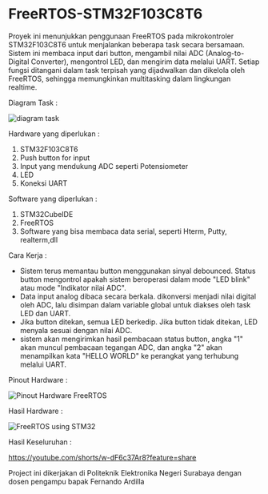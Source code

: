 # FreeRTOS-STM32F103C8T6
Proyek ini menunjukkan penggunaan FreeRTOS pada mikrokontroler STM32F103C8T6 untuk menjalankan beberapa task secara bersamaan. Sistem ini membaca input dari button, mengambil nilai ADC (Analog-to-Digital Converter), mengontrol LED, dan mengirim data melalui UART. Setiap fungsi ditangani dalam task terpisah yang dijadwalkan dan dikelola oleh FreeRTOS, sehingga memungkinkan multitasking dalam lingkungan realtime.

Diagram Task :

![diagram task](https://github.com/user-attachments/assets/7f98999a-78df-44ca-911e-e0b99c56135a)

Hardware yang diperlukan :
1. STM32F103C8T6
2. Push button for input
3. Input yang mendukung ADC seperti Potensiometer
4. LED
5. Koneksi UART

Software yang diperlukan :
1. STM32CubeIDE
2. FreeRTOS
3. Software yang bisa membaca data serial, seperti Hterm, Putty, realterm,dll

Cara Kerja :
- Sistem terus memantau button menggunakan sinyal debounced. Status button mengontrol apakah sistem beroperasi dalam mode "LED blink" atau mode "Indikator nilai ADC".
- Data input analog dibaca secara berkala. dikonversi menjadi nilai digital oleh ADC, lalu disimpan dalam variable global untuk diakses oleh task LED dan UART.
- Jika button ditekan, semua LED berkedip. Jika button tidak ditekan, LED menyala sesuai dengan nilai ADC.
- sistem akan mengirimkan hasil pembacaan status button, angka "1" akan muncul pembacaan tegangan ADC, dan angka "2" akan menampilkan kata "HELLO WORLD" ke perangkat yang terhubung melalui UART.

Pinout Hardware :

![Pinout Hardware FreeRTOS](https://github.com/user-attachments/assets/8a5312a5-574a-4175-9b8d-5f23355ca97f)

Hasil Hardware :

![FreeRTOS using STM32](https://github.com/user-attachments/assets/95304953-fb30-4f89-af88-ab4ef416cdb7)

Hasil Keseluruhan :

https://youtube.com/shorts/w-dF6c37Ar8?feature=share 

Project ini dikerjakan di Politeknik Elektronika Negeri Surabaya dengan dosen pengampu bapak Fernando Ardilla
